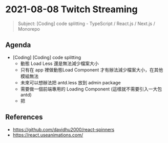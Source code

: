 # 2021-08-08 Twitch Streaming


> Subject: [Coding] code splitting - TypeScript / React.js / Next.js / Monorepo

<!--  
const div = document.querySelector('.sc-AxjAm .iltvOi');
div.innerText = 'https://hackmd.io/@koshuang/twitch-streaming';
div.style.fontSize='18px';
-->

## Agenda

- [Coding] [Coding] code splitting
  - 動態 Load Less 還是無法減少檔案大小
  - 只有在 app 裡做動態Load Component 才有辦法減少檔案大小，在其他模組無法
  - 未來可以想辦法把 antd.less 放到 admin package 
  - 需要做一個前端專用的 Loading Component (這樣就不需要引入一大包 antd)
  - 把
## References

- https://github.com/davidhu2000/react-spinners
- https://react.useanimations.com/